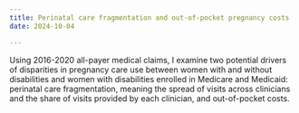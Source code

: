 ```yaml
---
title: Perinatal care fragmentation and out-of-pocket pregnancy costs
date: 2024-10-04

---
```


Using 2016-2020 all-payer medical claims, I examine two potential drivers of disparities in pregnancy care use between women with and without disabilities and women with disabilities enrolled in Medicare and Medicaid: perinatal care fragmentation, meaning the spread of visits across clinicians and the share of visits provided by each clinician, and out-of-pocket costs.

  
    
